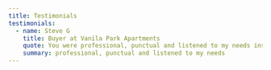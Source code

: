 ```yaml
---
title: Testimonials
testimonials:
  - name: Steve G
    title: Buyer at Vanila Park Apartments
    quote: You were professional, punctual and listened to my needs instead of selling me what you already had listed. You worked within my budget and were sensitive to the fact that I wanted to get good value for my money versus upselling me. You have a good understanding of the financial fundamentals of buying property, i.e. beyond the emotional decision around such a large purchase.
    summary: professional, punctual and listened to my needs
---
```

